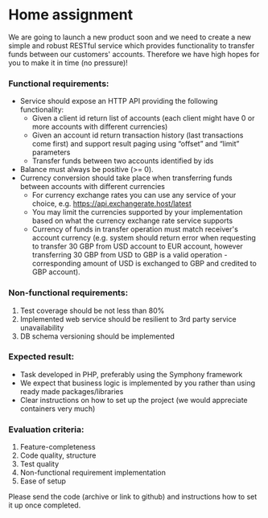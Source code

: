 # Home assignment

We are going to launch a new product soon and we need to create a new simple and robust RESTful service which provides functionality to transfer funds between our customers' accounts. Therefore we have high hopes for you to make it in time (no pressure)!

### Functional requirements:
* Service should expose an HTTP API providing the following functionality:
    * Given a client id return list of accounts (each client might have 0 or more accounts with different currencies)
    * Given an account id return transaction history (last transactions come first) and support result paging using “offset” and “limit” parameters
    * Transfer funds between two accounts identified by ids
* Balance must always be positive (>= 0).
* Currency conversion should take place when transferring funds between accounts with different currencies
    * For currency exchange rates you can use any service of your choice, e.g. https://api.exchangerate.host/latest
    * You may limit the currencies supported by your implementation based on what the currency exchange rate service supports
    * Currency of funds in transfer operation must match receiver's account currency (e.g. system should return error when requesting to transfer 30 GBP from USD account to EUR account, however transferring 30 GBP from USD to GBP is a valid operation - corresponding amount of USD is exchanged to GBP and credited to GBP account).

### Non-functional requirements:
1. Test coverage should be not less than 80%
2. Implemented web service should be resilient to 3rd party service unavailability
3. DB schema versioning should be implemented

### Expected result:
* Task developed in PHP, preferably using the Symphony framework
* We expect that business logic is implemented by you rather than using ready made packages/libraries
* Clear instructions on how to set up the project (we would appreciate containers very much)

### Evaluation criteria:
1. Feature-completeness
2. Code quality, structure
3. Test quality
4. Non-functional requirement implementation
5. Ease of setup

Please send the code (archive or link to github) and instructions how to set it up once completed.
